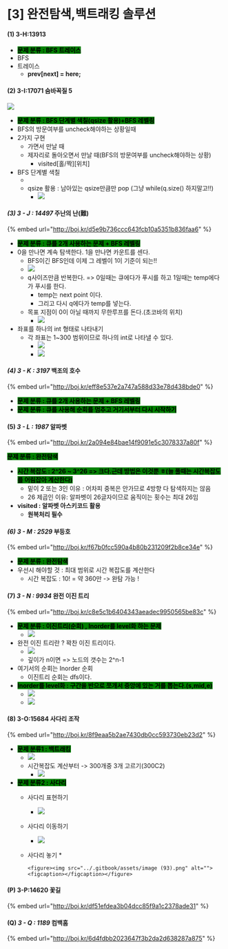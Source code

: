 # \[3] 완전탐색,백트래킹 솔루션

#### (1) 3-H:13913

* <mark style="background-color:green;">**문제 분류 : BFS 트레이스**</mark>
* BFS
* 트레이스
  * **prev\[next] = here;**

#### (2) 3-I:17071 숨바꼭질 5

![](<../.gitbook/assets/image (17).png>)

* <mark style="background-color:green;">**문제 분류 : BFS 단계별 색칠(qsize 활용)+BFS 레벨링**</mark>
* BFS의 방문여부를 uncheck해야하는 상황일때&#x20;
* 2가지 구현&#x20;
  * 가면서 만날 때
  * 제자리로 돌아오면서 만날 때(BFS의 방문여부를 uncheck해야하는 상황)
    * visited\[홀/짝]\[위치]
* BFS 단계별 색칠
  * <img src="../.gitbook/assets/image (19).png" alt="" data-size="original">
  * qsize 활용 : 남아있는 qsize만큼만 pop (그냥 while(q.size() 하지말고!!)
    * ![](<../.gitbook/assets/image (20).png>)

#### _(3) 3 - J : 14497_ 주난의 난(難)

{% embed url="http://boj.kr/d5e9b736ccc643fcb10a5351b836faa6" %}

* <mark style="background-color:green;">**문제 분류 : 큐를 2개 사용하는 문제 + BFS 레벨링**</mark>
* 0을 만나면 계속 탐색한다. 1을 만나면 카운트를 센다.
  * BFS이긴 BFS인데 이제 그 레벨이 1이 기준이 되는!!
  * ![](<../.gitbook/assets/image (31).png>)
  * q사이즈만큼 반복한다. => 0일때는 큐에다가 푸시를 하고 1일때는 temp에다가 푸시를 한다.
    * temp는 next point 이다.
    * 그리고 다시 q에다가 temp를 넣는다.
  * 목표 지점이 0이 아닐 때까지 무한루프를 돈다.(초코바의 위치)
    * ![](<../.gitbook/assets/image (34).png>)
* 좌표를 하나의 int 형태로 나타내기
  * 각 좌표는 1\~300 범위이므로 하나의 int로 나타낼 수 있다.
    * ![](<../.gitbook/assets/image (33).png>)
    * ![](<../.gitbook/assets/image (32).png>)

#### _(4) 3 - K : 3197_ 백조의 호수

{% embed url="http://boj.kr/eff8e537e2a747a588d33e78d438bde0" %}

* <mark style="background-color:green;">**문제 분류 : 큐를 2개 사용하는 문제 + BFS 레벨링**</mark>
* <mark style="background-color:green;">**문제 분류 : 큐를 사용해 순회를 멈추고 거기서부터 다시 시작하기**</mark>

#### (5) _3 - L : 1987_ 알파벳

{% embed url="http://boj.kr/2a094e84bae14f9091e5c3078337a80f" %}

<mark style="background-color:green;">**문제 분류 : 완전탐색**</mark>

* <mark style="background-color:green;">**시간 복잡도 :  2^26 \~ 3^26  => 크다.근데 방법은 이것뿐 ㅎ(늘 풀때는 시간복잡도를 어림잡아 계산한다)**</mark>
  * 밑이 2 또는 3인 이유 : 어차피 중복은 안가므로 4방향 다 탐색하지는 않음
  * 26 제곱인 이유: 알파벳이 26글자이므로 움직이는 횟수는 최대 26임
* **visited : 알파벳 아스키코드 활용**
  * **원복처리 필수**

#### _(6) 3 - M : 2529_ 부등호

{% embed url="http://boj.kr/f67b0fcc590a4b80b231209f2b8ce34e" %}

* <mark style="background-color:green;">**문제 분류 :  완전탐색**</mark>
* 우선시 해야할 것 : 최대 범위로 시간 복잡도를 계산한다
  * 시간 복잡도 : 10! = 약 360만 -> 완탐 가능 !

#### (7) _3 - N : 9934_ 완전 이진 트리

{% embed url="http://boj.kr/c8e5c1b6404343aeadec9950565be83c" %}

* <mark style="background-color:green;">**문제 분류 :  이진트리(순회) , Inorder를 level화 하는 문제**</mark>
  * ![](<../.gitbook/assets/image (63).png>)
* 완전 이진 트리란 ? 꽉찬 이진 트리이다.
  * ![](<../.gitbook/assets/image (62).png>)
  * 깊이가 n이면 => 노드의 갯수는 2^n-1
* 여기서의 순회는 Inorder 순회&#x20;
  * 이진트리 순회는 dfs이다.
* <mark style="background-color:green;">**Inorder를 level화 : 구간을 반으로 쪼개서 중앙에 있는 거를 뽑는다.(s,mid,e)**</mark>
  * ![](<../.gitbook/assets/image (64).png>)
  * ![](<../.gitbook/assets/image (65).png>)

#### (8) 3-O:15684 사다리 조작

{% embed url="http://boj.kr/8f9eaa5b2ae7430db0cc593730eb23d2" %}

* <mark style="background-color:green;">**문제 분류1 : 백트래킹**</mark>
  * ![](<../.gitbook/assets/image (5).png>)
  * 시간복잡도 계산부터 -> 300개중 3개 고르기(300C2)
    * ![](<../.gitbook/assets/image (4).png>)
* <mark style="background-color:green;">**문제 분류2 : 사다리**</mark>
  * 사다리 표현하기
    * ![](<../.gitbook/assets/image (8).png>)
  * 사다리 이동하기
    * ![](<../.gitbook/assets/image (92).png>)
  * 사다리 놓기
    *

        <figure><img src="../.gitbook/assets/image (93).png" alt=""><figcaption></figcaption></figure>



#### (P) 3-P:14620 꽃길

{% embed url="http://boj.kr/df51efdea3b04dcc85f9a1c2378ade31" %}

#### (Q) _3 - Q : 1189_ 컴백홈

{% embed url="http://boj.kr/6d4fdbb2023647f3b2da2d638287a875" %}

